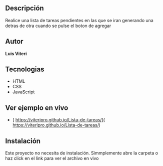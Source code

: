 ## Descripción
Realice una lista de tareas pendientes en las que se iran generando una detras de otra cuando se pulse el boton de agregar

## Autor
**Luis Viteri**

## Tecnologias
- HTML
- CSS
- JavaScript

## Ver ejemplo en vivo
- [ https://viteripro.github.io/Lista-de-tareas/]( https://viteripro.github.io/Lista-de-tareas/)

## Instalación
Este proyecto no necesita de instalación. Simmplemente abre la carpeta o haz click en el link para ver el archivo en vivo
